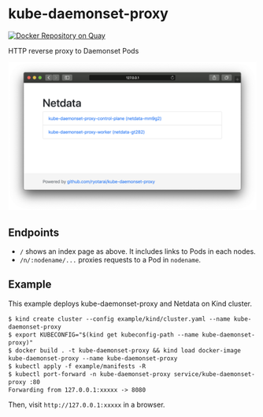 # kube-daemonset-proxy

[![Docker Repository on Quay](https://quay.io/repository/ryotarai/kube-daemonset-proxy/status "Docker Repository on Quay")](https://quay.io/repository/ryotarai/kube-daemonset-proxy)

HTTP reverse proxy to Daemonset Pods

![](https://github.com/ryotarai/kube-daemonset-proxy/raw/master/doc/images/index-page.png)

## Endpoints

- `/` shows an index page as above. It includes links to Pods in each nodes.
- `/n/:nodename/...` proxies requests to a Pod in `nodename`.

## Example

This example deploys kube-daemonset-proxy and Netdata on Kind cluster.

```
$ kind create cluster --config example/kind/cluster.yaml --name kube-daemonset-proxy
$ export KUBECONFIG="$(kind get kubeconfig-path --name kube-daemonset-proxy)"
$ docker build . -t kube-daemonset-proxy && kind load docker-image kube-daemonset-proxy --name kube-daemonset-proxy
$ kubectl apply -f example/manifests -R
$ kubectl port-forward -n kube-daemonset-proxy service/kube-daemonset-proxy :80
Forwarding from 127.0.0.1:xxxxx -> 8080
```

Then, visit `http://127.0.0.1:xxxxx` in a browser.
